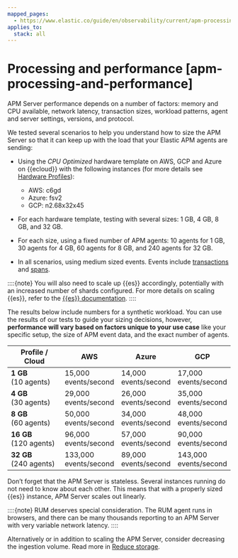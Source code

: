 ```yaml
---
mapped_pages:
  - https://www.elastic.co/guide/en/observability/current/apm-processing-and-performance.html
applies_to:
  stack: all
---
```


# Processing and performance [apm-processing-and-performance]

APM Server performance depends on a number of factors: memory and CPU available, network latency, transaction sizes, workload patterns, agent and server settings, versions, and protocol.

We tested several scenarios to help you understand how to size the APM Server so that it can keep up with the load that your Elastic APM agents are sending:

* Using the *CPU Optimized* hardware template on AWS, GCP and Azure on {{ecloud}} with the following instances (for more details see [Hardware Profiles](../../../deploy-manage/deploy/elastic-cloud/ec-change-hardware-profile.md)):

    * AWS: c6gd
    * Azure: fsv2
    * GCP: n2.68x32x45

* For each hardware template, testing with several sizes: 1 GB, 4 GB, 8 GB, and 32 GB.
* For each size, using a fixed number of APM agents: 10 agents for 1 GB, 30 agents for 4 GB, 60 agents for 8 GB, and 240 agents for 32 GB.
* In all scenarios, using medium sized events. Events include [transactions](/solutions/observability/apm/transactions.md) and [spans](/solutions/observability/apm/spans.md).

::::{note}
You will also need to scale up {{es}} accordingly, potentially with an increased number of shards configured. For more details on scaling {{es}}, refer to the [{{es}} documentation](../../../deploy-manage/index.md).
::::


The results below include numbers for a synthetic workload. You can use the results of our tests to guide your sizing decisions, however, **performance will vary based on factors unique to your use case** like your specific setup, the size of APM event data, and the exact number of agents.

| Profile / Cloud | AWS | Azure | GCP |
| --- | --- | --- | --- |
| **1 GB**<br>(10 agents) | 15,000<br>events/second | 14,000<br>events/second | 17,000<br>events/second |
| **4 GB**<br>(30 agents) | 29,000<br>events/second | 26,000<br>events/second | 35,000<br>events/second |
| **8 GB**<br>(60 agents) | 50,000<br>events/second | 34,000<br>events/second | 48,000<br>events/second |
| **16 GB**<br>(120 agents) | 96,000<br>events/second | 57,000<br>events/second | 90,000<br>events/second |
| **32 GB**<br>(240 agents) | 133,000<br>events/second | 89,000<br>events/second | 143,000<br>events/second |

Don’t forget that the APM Server is stateless. Several instances running do not need to know about each other. This means that with a properly sized {{es}} instance, APM Server scales out linearly.

::::{note}
RUM deserves special consideration. The RUM agent runs in browsers, and there can be many thousands reporting to an APM Server with very variable network latency.
::::


Alternatively or in addition to scaling the APM Server, consider decreasing the ingestion volume. Read more in [Reduce storage](/solutions/observability/apm/reduce-storage.md).

